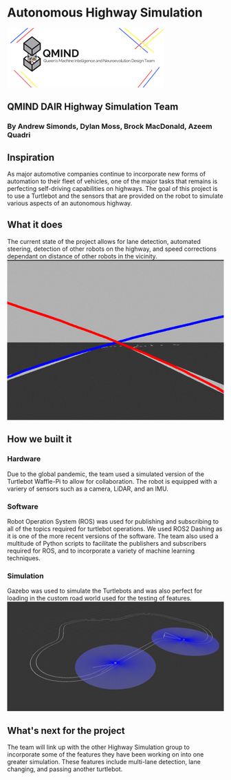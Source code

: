 # Autonomous Highway Simulation
![TwoBots](/assets/qmindlogo.png)

## QMIND DAIR Highway Simulation Team
### By Andrew Simonds, Dylan Moss, Brock MacDonald, Azeem Quadri

## Inspiration
As major automotive companies continue to incorporate new forms of automation to their fleet of vehicles, one of the major tasks that remains is perfecting self-driving capabilities on highways.  The goal of this project is to use a Turtlebot and the sensors that are provided on the robot to simulate various aspects of an autonomous highway. 

## What it does
The current state of the project allows for lane detection, automated steering, detection of other robots on the highway, and speed corrections dependant on distance of other robots in the vicinity.  
![TwoBots](/assets/laneDetection.png)

## How we built it
### Hardware
Due to the global pandemic, the team used a simulated version of the Turtlebot Waffle-Pi to allow for collaboration.  The robot is equipped with a variery of sensors such as a camera, LiDAR, and an IMU.
### Software
Robot Operation System (ROS) was used for publishing and subscribing to all of the topics required for turtlebot operations.  We used ROS2 Dashing as it is one of the more recent versions of the software.  The team also used a multitude of Python scripts to facilitate the publishers and subscribers required for ROS, and to incorporate a variety of machine learning techniques.
### Simulation
Gazebo was used to simulate the Turtlebots and was also perfect for loading in the custom road world used for the testing of features.
![TwoBots](/assets/twoBots.jpg)

## What's next for the project
The team will link up with the other Highway Simulation group to incorporate some of the features they have been working on into one greater simulation.  These features include multi-lane detection, lane changing, and passing another turtlebot.
